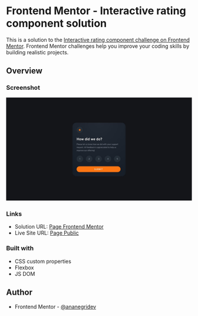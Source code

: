 # Frontend Mentor - Interactive rating component solution

This is a solution to the [Interactive rating component challenge on Frontend Mentor](https://www.frontendmentor.io/challenges/interactive-rating-component-koxpeBUmI). Frontend Mentor challenges help you improve your coding skills by building realistic projects. 

## Overview

### Screenshot

![](https://github.com/ananegridev/frontendmentor-interactive-rating-component/blob/main/images/desktop-design.jpg)

### Links

- Solution URL: [Page Frontend Mentor](https://www.frontendmentor.io/solutions/solution-interactive-rating-component-LRx-BY2Q1p)
- Live Site URL: [Page Public](https://frontendmentor-interactive-rating-component-seven.vercel.app/)

### Built with

- CSS custom properties
- Flexbox
- JS DOM

## Author

- Frontend Mentor - [@ananegridev](https://www.frontendmentor.io/profile/ananegridev)
